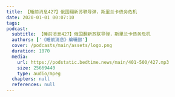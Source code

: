 ```yaml
---
title: 【睡前消息427】俄国翻新苏联导弹，斯里兰卡债务危机
date: 2020-01-01 00:07:10
tags:
podcast:
  subtitle: 【睡前消息427】俄国翻新苏联导弹，斯里兰卡债务危机
  authors: ['《睡前消息》编辑部']
  cover: /podcasts/main/assets/logo.png
  duration: 1070
  media:
    url: https://podstatic.bedtime.news/main/401-500/427.mp3
    size: 25669440
    type: audio/mpeg
  chapters: null
  references: null
---
```

